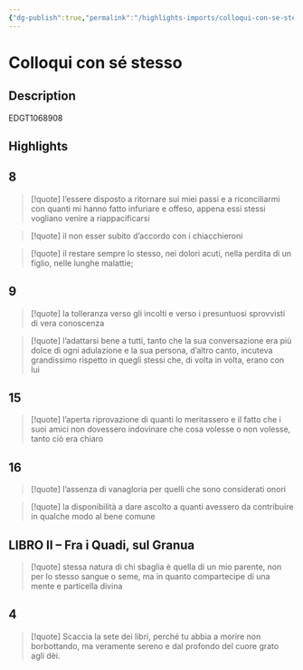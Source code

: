 ```yaml
---
{"dg-publish":true,"permalink":"/highlights-imports/colloqui-con-se-stesso/","title":"Colloqui con sé stesso"}
---
```



# Colloqui con sé stesso

## Description

EDGT1068908

## Highlights

## 8







> [!quote]
> l’essere disposto a ritornare sui miei passi e a riconciliarmi con quanti mi hanno fatto infuriare e offeso, appena essi stessi vogliano venire a riappacificarsi
> 











> [!quote]
> il non esser subito d’accordo con i chiacchieroni
> 











> [!quote]
> il restare sempre lo stesso, nei dolori acuti, nella perdita di un figlio, nelle lunghe malattie;
> 





## 9







> [!quote]
> la tolleranza verso gli incolti e verso i presuntuosi sprovvisti di vera conoscenza
> 











> [!quote]
> l’adattarsi bene a tutti, tanto che la sua conversazione era più dolce di ogni adulazione e la sua persona, d’altro canto, incuteva grandissimo rispetto in quegli stessi che, di volta in volta, erano con lui
> 





## 15







> [!quote]
> l’aperta riprovazione di quanti lo meritassero e il fatto che i suoi amici non dovessero indovinare che cosa volesse o non volesse, tanto ciò era chiaro
> 





## 16







> [!quote]
> l’assenza di vanagloria per quelli che sono considerati onori
> 











> [!quote]
> la disponibilità a dare ascolto a quanti avessero da contribuire in qualche modo al bene comune
> 





## LIBRO II – Fra i Quadi, sul Granua







> [!quote]
> stessa natura di chi sbaglia è quella di un mio parente, non per lo stesso sangue o seme, ma in quanto compartecipe di una mente e particella divina
> 





## 4







> [!quote]
> Scaccia la sete dei libri, perché tu abbia a morire non borbottando, ma veramente sereno e dal profondo del cuore grato agli dèi.
> 





